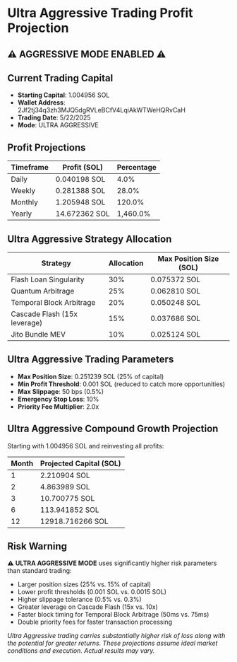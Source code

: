 # Ultra Aggressive Trading Profit Projection

## ⚠️ AGGRESSIVE MODE ENABLED ⚠️

## Current Trading Capital
- **Starting Capital**: 1.004956 SOL
- **Wallet Address**: 2Jf2tj34q3zh3MJQ5dgRVLeBCfV4LqiAkWTWeHQRvCaH
- **Trading Date**: 5/22/2025
- **Mode**: ULTRA AGGRESSIVE

## Profit Projections

| Timeframe | Profit (SOL) | Percentage |
|-----------|--------------|------------|
| Daily     | 0.040198 SOL | 4.0% |
| Weekly    | 0.281388 SOL | 28.0% |
| Monthly   | 1.205948 SOL | 120.0% |
| Yearly    | 14.672362 SOL | 1,460.0% |

## Ultra Aggressive Strategy Allocation

| Strategy | Allocation | Max Position Size (SOL) |
|----------|------------|-------------------------|
| Flash Loan Singularity | 30% | 0.075372 SOL |
| Quantum Arbitrage | 25% | 0.062810 SOL |
| Temporal Block Arbitrage | 20% | 0.050248 SOL |
| Cascade Flash (15x leverage) | 15% | 0.037686 SOL |
| Jito Bundle MEV | 10% | 0.025124 SOL |

## Ultra Aggressive Trading Parameters

- **Max Position Size**: 0.251239 SOL (25% of capital)
- **Min Profit Threshold**: 0.001 SOL (reduced to catch more opportunities)
- **Max Slippage**: 50 bps (0.5%)
- **Emergency Stop Loss**: 10%
- **Priority Fee Multiplier**: 2.0x

## Ultra Aggressive Compound Growth Projection

Starting with 1.004956 SOL and reinvesting all profits:

| Month | Projected Capital (SOL) |
|-------|-------------------------|
| 1     | 2.210904 SOL |
| 2     | 4.863989 SOL |
| 3     | 10.700775 SOL |
| 6     | 113.941852 SOL |
| 12    | 12918.716266 SOL |

## Risk Warning

⚠️ **ULTRA AGGRESSIVE MODE** uses significantly higher risk parameters than standard trading:

- Larger position sizes (25% vs. 15% of capital)
- Lower profit thresholds (0.001 SOL vs. 0.0015 SOL)
- Higher slippage tolerance (0.5% vs. 0.3%)
- Greater leverage on Cascade Flash (15x vs. 10x)
- Faster block timing for Temporal Block Arbitrage (50ms vs. 75ms)
- Double priority fees for faster transaction processing

*Ultra Aggressive trading carries substantially higher risk of loss along with the potential for greater returns. These projections assume ideal market conditions and execution. Actual results may vary.*
